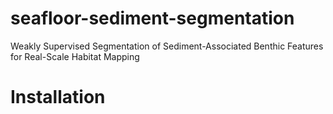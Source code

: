 # seafloor-sediment-segmentation
Weakly Supervised Segmentation of Sediment-Associated Benthic Features for Real-Scale Habitat Mapping


# Installation
